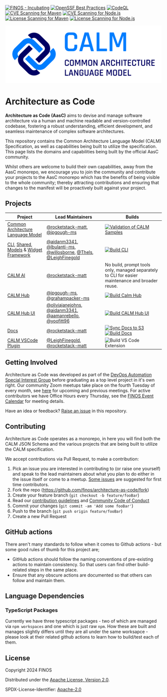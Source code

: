 [![FINOS - Incubating](https://cdn.jsdelivr.net/gh/finos/contrib-toolbox@master/images/badge-incubating.svg)](https://finosfoundation.atlassian.net/wiki/display/FINOS/Incubating)
[![OpenSSF Best Practices](https://www.bestpractices.dev/projects/8821/badge)](https://www.bestpractices.dev/projects/8821)
[![CodeQL](https://github.com/finos/architecture-as-code/actions/workflows/github-code-scanning/codeql/badge.svg)](https://github.com/finos/architecture-as-code/actions/workflows/github-code-scanning/codeql)
[![CVE Scanning for Maven](https://github.com/finos/architecture-as-code/actions/workflows/cve-scanning-maven.yml/badge.svg)](https://github.com/finos/architecture-as-code/actions/workflows/cve-scanning-maven.yml)
[![CVE Scanning for Node.js](https://github.com/finos/architecture-as-code/actions/workflows/cve-scanning-node.yml/badge.svg)](https://github.com/finos/architecture-as-code/actions/workflows/cve-scanning-node.yml)
[![License Scanning for Maven](https://github.com/finos/architecture-as-code/actions/workflows/license-scanning-maven.yml/badge.svg)](https://github.com/finos/architecture-as-code/actions/workflows/license-scanning-maven.yml)
[![License Scanning for Node.js](https://github.com/finos/architecture-as-code/actions/workflows/license-scanning-node.yml/badge.svg)](https://github.com/finos/architecture-as-code/actions/workflows/license-scanning-node.yml)

![FINOS Common Architecture Language Model](https://raw.githubusercontent.com/finos/architecture-as-code/main/brand/Horizontal/2025_CALM_Horizontal.png)

# Architecture as Code

**Architecture as Code (AasC)** aims to devise and manage software architecture via a human and machine readable and
version-controlled
codebase, fostering a robust understanding, efficient development, and seamless maintenance of complex software
architectures.

This repository contains the Common Architecture Language Model (CALM) Specification, as well as capabilities being
built to utilize the specification. This page lists the domains and capabilities being built by the official AasC community.

Whilst others are welcome to build their own capabilities, away from the AasC monorepo, we encourage you to join the
community and contribute your projects to the AasC monorepo which has the benefits of being visible to the whole
community; thereby attracting contributions and ensuring that changes to the manifest will be proactively built against
your project.

## Projects

| Project                                                                                        | Lead Maintainers                                                                                                                                                                                                                     | Builds                                                                                                                                                                                                                                                                                                                                                                                      |
|------------------------------------------------------------------------------------------------|--------------------------------------------------------------------------------------------------------------------------------------------------------------------------------------------------------------------------------------|---------------------------------------------------------------------------------------------------------------------------------------------------------------------------------------------------------------------------------------------------------------------------------------------------------------------------------------------------------------------------------------------|
| [Common Architecture Language Model](./calm)                                                   | [@rocketstack-matt](https://github.com/rocketstack-matt), [@jpgough-ms](https://github.com/jpgough-ms)                                                                                                                               | [![Validation of CALM Samples](https://github.com/finos/architecture-as-code/actions/workflows/validate-spectral.yml/badge.svg)](https://github.com/finos/architecture-as-code/actions/workflows/validate-spectral.yml)                                                                                                                                                                     |
| [CLI](./cli), [Shared](./shared), [Models](./calm-models) & [Widget Framework](./calm-widgets) | [@aidanm3341](https://github.com/aidanm3341), [@lbulanti-ms](https://github.com/lbulanti-ms), [@willosborne](https://github.com/willosborne), [@Thels](https://github.com/Thels), [@LeighFinegold](https://github.com/LeighFinegold) | [![Build CLI](https://github.com/finos/architecture-as-code/actions/workflows/build-cli.yml/badge.svg)](https://github.com/finos/architecture-as-code/actions/workflows/build-cli.yml)                                                                                                                                                                                                      |
| [CALM AI](./calm-ai)                                                                           | [@rocketstack-matt](https://github.com/rocketstack-matt)                                                                                                                                                                             | No build, prompt tools only, managed separately to CLI for easier maintenance and broader reuse.                                                                                                                                                                                                                                                                                            |
| [CALM Hub](./calm-hub)                                                                         | [@jpgough-ms](https://github.com/jpgough-ms), [@grahampacker-ms](https://github.com/grahampacker-ms)                                                                                                                                                                                       | [![Build Calm Hub](https://github.com/finos/architecture-as-code/actions/workflows/build-calm-hub.yml/badge.svg)](https://github.com/finos/architecture-as-code/actions/workflows/build-calm-hub.yml)                                                                                                                                                                                       |
| [CALM Hub UI](./calm-hub-ui)                                                                   | [@oliviajanejohns](https://github.com/oliviajanejohns), [@aidanm3341](https://github.com/aidanm3341), [@aamanrebello](https://github.com/aamanrebello), [@yoofitt96](https://github.com/YoofiTT96)                                   | [![Build CALM Hub UI](https://github.com/finos/architecture-as-code/actions/workflows/build-calm-hub-ui.yml/badge.svg)](https://github.com/finos/architecture-as-code/actions/workflows/build-calm-hub-ui.yml)                                                                                                                                                                              |
| [Docs](./docs)                                                                                 | [@rocketstack-matt](https://github.com/rocketstack-matt)                                                                                                                                                                             | [![Sync Docs to S3](https://github.com/finos/architecture-as-code/actions/workflows/s3-docs-sync.yml/badge.svg)](https://github.com/finos/architecture-as-code/actions/workflows/s3-docs-sync.yml) [![Build Docs](https://github.com/finos/architecture-as-code/actions/workflows/build-docs.yml/badge.svg)](https://github.com/finos/architecture-as-code/actions/workflows/build-docs.yml) |
| [CALM VSCode Plugin](./calm-plugins/vscode)                                                    | [@LeighFinegold](https://github.com/LeighFinegold), [@rocketstack-matt](https://github.com/rocketstack-matt)                                                                                                                         | ![Build VS Code Extension](https://github.com/finos/architecture-as-code/workflows/Build%20VS%20Code%20Extension/badge.svg)                                                                                                                                                                                                                                                                 |

## Getting Involved

Architecture as Code was developed as part of the [DevOps Automation Special Interest Group](https://devops.finos.org/) before graduating as a top level project in it's own right. Our community Zoom meetups
take place on the fourth Tuesday of every month,
see [here](https://github.com/finos/architecture-as-code/issues?q=label%3Ameeting) for
upcoming and previous meetings. For active contributors we have Office Hours every Thursday, see the [FINOS Event Calendar](http://calendar.finos.org) for meeting details.

Have an idea or feedback? [Raise an issue](https://github.com/finos/architecture-as-code/issues/new/choose) in this
repository.

## Contributing

Architecture as Code operates as a monorepo, in here you will find both the CALM JSON Schema and the various projects
that are being built to utilize the CALM specification.

We accept contributions via Pull Request, to make a contribution:

1. Pick an issue you are interested in contributing to (or raise one yourself) and speak to the lead maintainers about what you plan to do either in the issue itself or come to a meetup. [Some issues](https://github.com/finos/architecture-as-code/issues?q=is%3Aissue+is%3Aopen+label%3A%22good+first+issue%22) are suggested for first time contributors.
2. Fork the repo (<https://github.com/finos/architecture-as-code/fork>)
3. Create your feature branch (`git checkout -b feature/fooBar`)
4. Read our [contribution guidelines](.github/CONTRIBUTING.md)
   and [Community Code of Conduct](https://www.finos.org/code-of-conduct)
5. Commit your changes (`git commit -am 'Add some fooBar'`)
6. Push to the branch (`git push origin feature/fooBar`)
7. Create a new Pull Request

## GitHub actions

There aren't many standards to follow when it comes to Github actions - but some good rules of thumb for this project are;

- GitHub actions should follow the naming conventions of pre-existing actions to maintain consistency. So that users can find other build-related steps in the same place.
- Ensure that any obscure actions are documented so that others can follow and maintain them.

## Language Dependencies

### TypeScript Packages

Currently we have three typescript packages - two of which are managed via `npm workspaces` and one which is just raw `npm`. How these are built and manages slightly differs until they are all under the same worksapce - please look at their related github actions to learn how to build/test each of them.

## License

Copyright 2024 FINOS

Distributed under the [Apache License, Version 2.0](http://www.apache.org/licenses/LICENSE-2.0).

SPDX-License-Identifier: [Apache-2.0](https://spdx.org/licenses/Apache-2.0)
